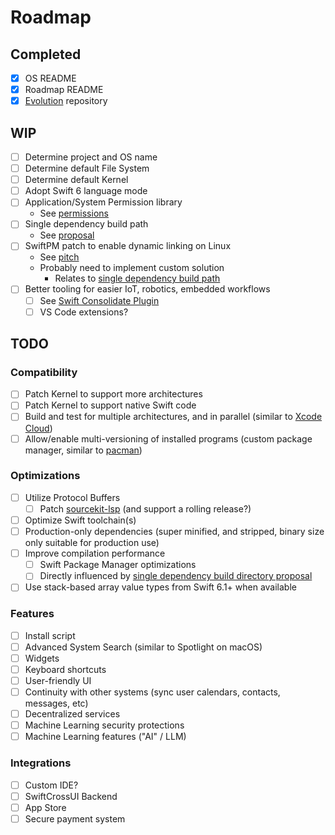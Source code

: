 # Roadmap

## Completed

- [x] OS README
- [x] Roadmap README
- [x] [Evolution](https://github.com/schwiftyos/evolution) repository

## WIP

- [ ] Determine project and OS name
- [ ] Determine default File System
- [ ] Determine default Kernel
- [ ] Adopt Swift 6 language mode
- [ ] Application/System Permission library
  - See [permissions](https://github.com/schwiftyos/permissions)
- [ ] Single dependency build path
  - See [proposal](https://github.com/schwiftyos/evolution/blob/main/proposals/0001-single-dependency-build-directory.md)
- [ ] SwiftPM patch to enable dynamic linking on Linux
  - See [pitch](https://forums.swift.org/t/77605)
  - Probably need to implement custom solution
    - Relates to [single dependency build path](https://github.com/schwiftyos/evolution/blob/main/proposals/0001-single-dependency-build-directory.md)
- [ ] Better tooling for easier IoT, robotics, embedded workflows
  - [ ] See [Swift Consolidate Plugin](https://github.com/schwiftyos/swift-consolidate-plugin)
  - [ ] VS Code extensions?

## TODO

### Compatibility

- [ ] Patch Kernel to support more architectures
- [ ] Patch Kernel to support native Swift code
- [ ] Build and test for multiple architectures, and in parallel (similar to [Xcode Cloud](https://developer.apple.com/xcode-cloud/))
- [ ] Allow/enable multi-versioning of installed programs (custom package manager, similar to [pacman](https://wiki.archlinux.org/title/Pacman)) 
     
### Optimizations

- [ ] Utilize Protocol Buffers
  - [ ] Patch [sourcekit-lsp](https://github.com/swiftlang/sourcekit-lsp) (and support a rolling release?)
- [ ] Optimize Swift toolchain(s)
- [ ] Production-only dependencies (super minified, and stripped, binary size only suitable for production use)
- [ ] Improve compilation performance
  - [ ] Swift Package Manager optimizations
  - [ ] Directly influenced by [single dependency build directory proposal](https://github.com/schwiftyos/evolution/blob/main/proposals/0001-single-dependency-build-directory.md)
- [ ] Use stack-based array value types from Swift 6.1+ when available

### Features

- [ ] Install script
- [ ] Advanced System Search (similar to Spotlight on macOS)
- [ ] Widgets
- [ ] Keyboard shortcuts
- [ ] User-friendly UI
- [ ] Continuity with other systems (sync user calendars, contacts, messages, etc)
- [ ] Decentralized services
- [ ] Machine Learning security protections
- [ ] Machine Learning features ("AI" / LLM)

### Integrations

- [ ] Custom IDE?
- [ ] SwiftCrossUI Backend
- [ ] App Store
- [ ] Secure payment system
